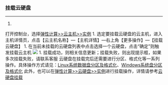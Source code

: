 ### **挂载云硬盘**

****

1. 
打开控制台，选择[弹性计算>>云主机>>实例](https://console.jdcloud.com/host/compute/list)
1. 
选定要挂载云硬盘的云主机，进入主机详情页，点击【云主机名称】—【主机详情】—右上角【更多操作】—【挂载云硬盘】
1. 
在当前未挂载的云硬盘列表中点击选择一个云硬盘，点击“确定”则触发挂载云主机
![](https://img1.jcloudcs.com/cms/0af49010-b057-4435-a656-2bce99c493fa20170324203031.png)
1. 
挂载成功，则相关信息更新；挂载失败，则出现提示框，如果多次挂载失败，请联系客服
云硬盘在挂载完后还需要进行分区、格式化等一系列操作。具体操作方式请见：[Linux系统数据盘分区及格式化](http://www.jdcloud.com/help/detail/515/isCateLog/1)、[Windows系统盘分区及格式化](http://www.jdcloud.com/help/detail/514/isCateLog/1)
此外，也可以在[弹性计算>>云硬盘>>实例](http://console.jdcloud.com/host/disk/list)进行挂载操作，详情请参考[云硬盘挂载](http://www.jdcloud.com/help/detail/505/isCateLog/1)